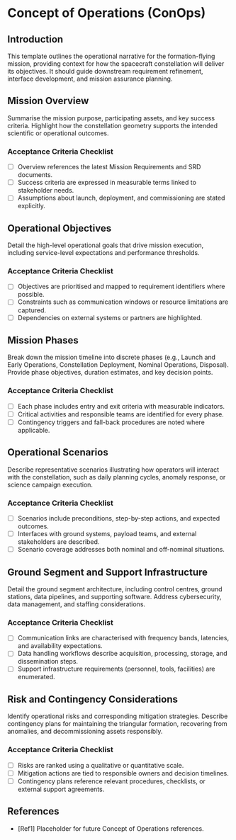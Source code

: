 # Concept of Operations (ConOps)

## Introduction
This template outlines the operational narrative for the formation-flying mission, providing context for how the spacecraft constellation will deliver its objectives. It should guide downstream requirement refinement, interface development, and mission assurance planning.

## Mission Overview
Summarise the mission purpose, participating assets, and key success criteria. Highlight how the constellation geometry supports the intended scientific or operational outcomes.

### Acceptance Criteria Checklist
- [ ] Overview references the latest Mission Requirements and SRD documents.
- [ ] Success criteria are expressed in measurable terms linked to stakeholder needs.
- [ ] Assumptions about launch, deployment, and commissioning are stated explicitly.

## Operational Objectives
Detail the high-level operational goals that drive mission execution, including service-level expectations and performance thresholds.

### Acceptance Criteria Checklist
- [ ] Objectives are prioritised and mapped to requirement identifiers where possible.
- [ ] Constraints such as communication windows or resource limitations are captured.
- [ ] Dependencies on external systems or partners are highlighted.

## Mission Phases
Break down the mission timeline into discrete phases (e.g., Launch and Early Operations, Constellation Deployment, Nominal Operations, Disposal). Provide phase objectives, duration estimates, and key decision points.

### Acceptance Criteria Checklist
- [ ] Each phase includes entry and exit criteria with measurable indicators.
- [ ] Critical activities and responsible teams are identified for every phase.
- [ ] Contingency triggers and fall-back procedures are noted where applicable.

## Operational Scenarios
Describe representative scenarios illustrating how operators will interact with the constellation, such as daily planning cycles, anomaly response, or science campaign execution.

### Acceptance Criteria Checklist
- [ ] Scenarios include preconditions, step-by-step actions, and expected outcomes.
- [ ] Interfaces with ground systems, payload teams, and external stakeholders are described.
- [ ] Scenario coverage addresses both nominal and off-nominal situations.

## Ground Segment and Support Infrastructure
Detail the ground segment architecture, including control centres, ground stations, data pipelines, and supporting software. Address cybersecurity, data management, and staffing considerations.

### Acceptance Criteria Checklist
- [ ] Communication links are characterised with frequency bands, latencies, and availability expectations.
- [ ] Data handling workflows describe acquisition, processing, storage, and dissemination steps.
- [ ] Support infrastructure requirements (personnel, tools, facilities) are enumerated.

## Risk and Contingency Considerations
Identify operational risks and corresponding mitigation strategies. Describe contingency plans for maintaining the triangular formation, recovering from anomalies, and decommissioning assets responsibly.

### Acceptance Criteria Checklist
- [ ] Risks are ranked using a qualitative or quantitative scale.
- [ ] Mitigation actions are tied to responsible owners and decision timelines.
- [ ] Contingency plans reference relevant procedures, checklists, or external support agreements.

## References
- [Ref1] Placeholder for future Concept of Operations references.
